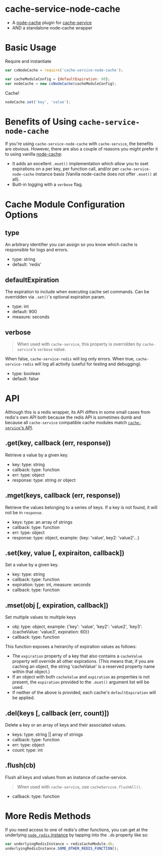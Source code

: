 # cache-service-node-cache

* A [node-cache](https://github.com/tcs-de/nodecache) plugin for [cache-service](https://github.com/jpodwys/cache-service)
* AND a standalone node-cache wrapper

# Basic Usage

Require and instantiate
```javascript
var csNodeCache = require('cache-service-node-cache');

var cacheModuleConfig = {defaultExpiration: 60};
var nodeCache = new csNodeCache(cacheModuleConfig);
```

Cache!
```javascript
nodeCache.set('key', 'value');
```

# Benefits of Using `cache-service-node-cache`

If you're using `cache-service-node-cache` with `cache-service`, the benefits are obvious. However, there are also a couple of reasons you might prefer it to using vanilla [node-cache](https://www.npmjs.com/package/node-cache):

* It adds an excellent `.mset()` implementation which allow you to sset expirations on a per key, per function call, and/or per `cache-service-node-cache` instance basis (Vanilla node-cache does not offer `.mset()` at all).
* Built-in logging with a `verbose` flag.

# Cache Module Configuration Options

## type

An arbitrary identifier you can assign so you know which cache is responsible for logs and errors.

* type: string
* default: 'redis'

## defaultExpiration

The expiration to include when executing cache set commands. Can be overridden via `.set()`'s optional expiraiton param.

* type: int
* default: 900
* measure: seconds

## verbose

> When used with `cache-service`, this property is overridden by `cache-service`'s `verbose` value.

When false, `cache-service-redis` will log only errors. When true, `cache-service-redis` will log all activity (useful for testing and debugging).

* type: boolean
* default: false

# API

Although this is a redis wrapper, its API differs in some small cases from redis's own API both because the redis API is sometimes dumb and because all `cache-service` compatible cache modules match [`cache-service`'s API](https://github.com/jpodwys/cache-service#api).

## .get(key, callback (err, response))

Retrieve a value by a given key.

* key: type: string
* callback: type: function
* err: type: object
* response: type: string or object

## .mget(keys, callback (err, response))

Retrieve the values belonging to a series of keys. If a key is not found, it will not be in `response`.

* keys: type: an array of strings
* callback: type: function
* err: type: object
* response: type: object, example: {key: 'value', key2: 'value2'...}

## .set(key, value [, expiraiton, callback])

Set a value by a given key.

* key: type: string
* callback: type: function
* expiration: type: int, measure: seconds
* callback: type: function

## .mset(obj [, expiration, callback])

Set multiple values to multiple keys

* obj: type: object, example: {'key': 'value', 'key2': 'value2', 'key3': {cacheValue: 'value3', expiration: 60}}
* callback: type: function

This function exposes a heirarchy of expiration values as follows:
* The `expiration` property of a key that also contains a `cacheValue` property will override all other expirations. (This means that, if you are caching an object, the string 'cacheValue' is a reserved property name within that object.)
* If an object with both `cacheValue` and `expiration` as properties is not present, the `expiration` provided to the `.mset()` argument list will be used.
* If neither of the above is provided, each cache's `defaultExpiration` will be applied.

## .del(keys [, callback (err, count)])

Delete a key or an array of keys and their associated values.

* keys: type: string || array of strings
* callback: type: function
* err: type: object
* count: type: int

## .flush(cb)

Flush all keys and values from an instance of cache-service.

> When used with `cache-service`, use `cacheService.flushAll()`.

* callback: type: function

# More Redis Methods

If you need access to one of redis's other functions, you can get at the underlying [`node_redis` instance](https://github.com/mranney/node_redis) by tapping into the `.db` property like so:

```javascript
var underlyingRedisInstance = redisCacheModule.db;
underlyingRedisInstance.SOME_OTHER_REDIS_FUNCTION();
```
